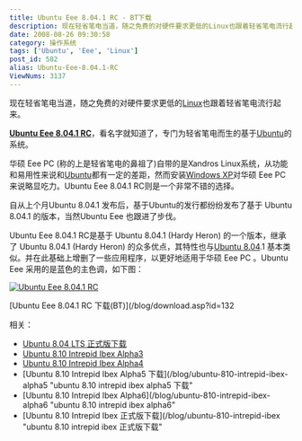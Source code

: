 ```yaml
---
title: Ubuntu Eee 8.04.1 RC - BT下载
description: 现在轻省笔电当道，随之免费的对硬件要求更低的Linux也跟着轻省笔电流行起来。UbuntuEee8.04.1RC，看名字就知道了，专门为轻省笔电而生的基于Ubuntu的系统。
date: 2008-08-26 09:30:58
category: 操作系统
tags: ['Ubuntu', 'Eee', 'Linux']
post_id: 582
alias: Ubuntu-Eee-8.04.1-RC
ViewNums: 3137
---
```


现在轻省笔电当道，随之免费的对硬件要求更低的[Linux](/tags/Linux)也跟着轻省笔电流行起来。

[**Ubuntu Eee 8.04.1 RC**](/blog/ubuntu-eee-8041-rc)，看名字就知道了，专门为轻省笔电而生的基于[Ubuntu](/tags/Ubuntu)的系统。

华硕 Eee PC (称的上是轻省笔电的鼻祖了)自带的是Xandros Linux系统，从功能和易用性来说和[Ubuntu](/blog/ubuntu-810-intrepid-ibex-alpha4)都有一定的差距，然而安装[Windows XP](/blog/deepin-litexp-windows-xp-sp3-v62)对华硕 Eee PC 来说略显吃力。Ubuntu Eee 8.04.1 RC则是一个非常不错的选择。

自从上个月Ubuntu 8.04.1 发布后，基于Ubuntu的发行都纷纷发布了基于 Ubuntu 8.04.1 的版本，当然Ubuntu Eee 也跟进了步伐。

Ubuntu Eee 8.04.1 RC是基于 Ubuntu 8.04.1 (Hardy Heron) 的一个版本，继承了 Ubuntu 8.04.1 (Hardy Heron) 的众多优点，其特性也与[Ubuntu 8.04](/blog/ubuntu-804-lts-download-xiazai).1 基本类似。并在此基础上增删了一些应用程序，以更好地适用于华硕 Eee PC 。Ubuntu Eee 采用的是蓝色的主色调，如下图：

[![Ubuntu Eee 8.04.1 RC](http://www.ownlinux.cn/wp-content/uploads/2008/08/ubuntu-eee-screenshot.jpg)](/blog/ubuntu-eee-8041-rc)

[Ubuntu Eee 8.04.1 RC 下载(BT)](/blog/download.asp?id=132

相关：

* [Ubuntu 8.04 LTS 正式版下载](/blog/ubuntu-804-lts-download-xiazai)
* [Ubuntu 8.10 Intrepid Ibex Alpha3](/blog/ubuntu-810-intrepid-ibex-alpha3)
* [Ubuntu 8.10 Intrepid Ibex Alpha4](/blog/ubuntu-810-intrepid-ibex-alpha4)
* [Ubuntu 8.10 Intrepid Ibex Alpha5 下载](/blog/ubuntu-810-intrepid-ibex-alpha5 "ubuntu 8.10 intrepid ibex alpha5 下载"
* [Ubuntu 8.10 Intrepid Ibex Alpha6](/blog/ubuntu-810-intrepid-ibex-alpha6 "ubuntu 8.10 intrepid ibex alpha6"
* [Ubuntu 8.10 Intrepid Ibex 正式版下载](/blog/ubuntu-810-intrepid-ibex "ubuntu 8.10 intrepid ibex 正式版下载"


